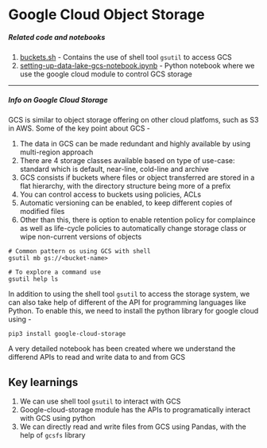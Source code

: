 # Google Cloud Object Storage

##### _Related code and notebooks_
1. <a href="./buckets.sh">buckets.sh</a> - Contains the use of shell tool `gsutil` to access GCS
2. <a href="./setting-up-data-lake-gcs-notebook.ipynb">setting-up-data-lake-gcs-notebook.ipynb</a> - Python notebook where we use the google cloud module to control GCS storage  

----
##### Info on Google Cloud Storage

GCS is similar to object storage offering on other cloud platfoms, such as S3 in AWS.
Some of the key point about GCS - 
1. The data in GCS can be made redundant and highly available by using multi-region approach
2. There are 4 storage classes available based on type of use-case: standard which is default, near-line, cold-line and archive
3. GCS consists if buckets where files or object transferred are stored in a flat hierarchy, with the directory structure being more of a prefix
4. You can control access to buckets using policies, ACLs
5. Automatic versioning can be enabled, to keep different copies of modified files
6. Other than this, there is option to enable retention policy for complaince as well as life-cycle policies to automatically change storage class or wipe non-current versions of objects

```shell
# Common pattern os using GCS with shell 
gsutil mb gs://<bucket-name>

# To explore a command use
gsutil help ls
```

In addition to using the shell tool `gsutil` to access the storage system, we can also take help of different of the API for programming languages like Python. To enable this, we need to install the python library for google cloud using -

```shell
pip3 install google-cloud-storage
```

A very detailed notebook has been created where we understand the differend APIs to read and write data to and from GCS

## Key learnings
1. We can use shell tool `gsutil` to interact with GCS
2. Google-cloud-storage module has the APIs to programatically interact with GCS using python
3. We can directly read and write files from GCS using Pandas, with the help of `gcsfs` library





